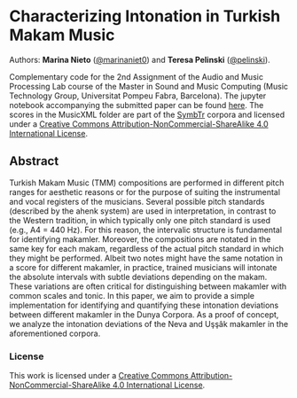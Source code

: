 # Characterizing Intonation in Turkish Makam Music
Authors: **Marina Nieto** ([@marinaniet0](https://github.com/marinaniet0)) and **Teresa Pelinski** ([@pelinski](https://github.com/pelinski)).

Complementary code for the 2nd Assignment of the Audio and Music Processing Lab course of the Master in Sound and Music Computing (Music Technology Group, Universitat Pompeu Fabra, Barcelona). The jupyter notebook accompanying  the submitted paper can be found [here](characterizing_intonation_in_turkish_makam_music.ipynb). The scores in the MusicXML folder are part of the [SymbTr](https://github.com/MTG/SymbTr) corpora and licensed under a [Creative Commons Attribution-NonCommercial-ShareAlike 4.0 International License](http://creativecommons.org/licenses/by-nc-sa/4.0/Creative).




## Abstract
Turkish Makam Music (TMM) compositions are performed in different pitch ranges for aesthetic reasons or for the purpose of suiting the instrumental and vocal registers of the musicians. Several possible pitch standards (described by the ahenk system) are used in interpretation, in contrast to the Western tradition, in which typically only one pitch standard is used (e.g., A4 = 440 Hz). For this reason, the intervalic structure is fundamental for identifying makamler. Moreover, the compositions are notated in the same key for each makam, regardless of the actual pitch standard in which they might be performed. Albeit two notes might have the same notation in a score for different makamler, in practice, trained musicians will intonate the absolute intervals with subtle deviations depending on the makam. These variations are often critical for distinguishing between makamler with common scales and tonic. In this paper, we aim to provide a simple implementation for identifying and quantifying these intonation deviations between different makamler in the Dunya Corpora. As a proof of concept, we analyze the intonation deviations of the Neva and Uşşâk makamler in the aforementioned corpora.

### License 
This work is licensed under a [Creative Commons Attribution-NonCommercial-ShareAlike 4.0 International License](http://creativecommons.org/licenses/by-nc-sa/4.0/Creative).